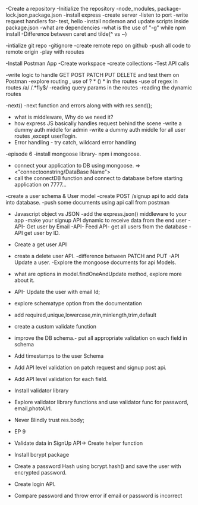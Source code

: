 -Create a repository
-Initialize the repository
-node_modules, package-lock.json,package.json
-install express
-create server
-listen to port
-write request handlers for- test, hello
-install nodemon and update scripts inside package.json
-what are dependencies
-what is the use of "-g" while npm install
-Difference between caret and tilde(^ vs ~)


-intialize git repo
-gitignore
-create remote repo on github
-push all code to remote origin
-play with reoutes 

-Install Postman App
-Create workspace 
-create collections
-Test API calls

-write logic to handle GET POST PATCH PUT DELETE and test them on Postman
-explore routing , use of ? * () * in the routes
-use of regex in routes /a/  /.*fly$/
-reading query params in the routes
-reading the dynamic routes


-next()
-next function and errors along with with res.send();
- what is middleware, Why do we need it?
- how express JS basically handles request behind the scene
-write a dummy auth middle for admin
-write a dummy auth middle for all user routes ,except user/login.
- Error handling - try catch, wildcard error handling


-episode 6
-install mongoose library- npm i mongoose.
- connect your application to DB using mongoose. => <"connectoonstring/DataBase Name">
- call the connectDB function and connect to database before starting application on 7777...

-create a user schema & User model
-create POST /signup api to add data into database.
-push some documents using api call from postman


- Javascript object vs JSON
-add the express.json() middleware to your app
-make your signup API dynamic to receive data from the end user
-API- Get user by Email
-API- Feed API- get all users from the database
-API get user by ID.
- Create a get user API
- create a delete user API.
-difference between PATCH and PUT
-API Update a user.
-Explore the mongoose documents for api Models.
- what are options in model.findOneAndUpdate method, explore more about it.
- API- Update the user with email Id;



- explore schematype option from the documentation
- add required,unique,lowercase,min,minlength,trim,default
- create a custom validate function
- improve the DB schema.- put all appropriate validation on each field in schema
- Add timestamps to the user Schema
- Add API level validation on patch request and signup post api.
- Add API level validation for each field.
- Install validator library
- Explore validator library functions and use validator func for password, email,photoUrl.
- Never Blindly trust res.body;



- EP 9
- Validate data in SignUp API-> Create helper function
- Install bcrypt package
- Create a password Hash using bcrypt.hash() and save the user with encrypted password.
- Create login API.
- Compare password and throw error if email or password is incorrect